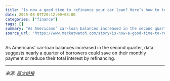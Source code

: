 ```yaml
---
title: "Is now a good time to refinance your car loan? Here’s how to tell."
date: 2025-08-07T20:12:00+08:00
categories: ["finance"]
tags: []
summary: "As Americans’ car-loan balances increased in the second quarter, data suggests nearly a quarter of borrowers could save on their monthly payment or reduce their total interest by refinancing."
source_url: "https://www.marketwatch.com/story/is-now-a-good-time-to-refinance-your-car-loan-heres-how-to-tell-53490333?mod=mw_rss_topstories"
---
```


As Americans’ car-loan balances increased in the second quarter, data suggests nearly a quarter of borrowers could save on their monthly payment or reduce their total interest by refinancing.

---

*来源: [原文链接](https://www.marketwatch.com/story/is-now-a-good-time-to-refinance-your-car-loan-heres-how-to-tell-53490333?mod=mw_rss_topstories)*
